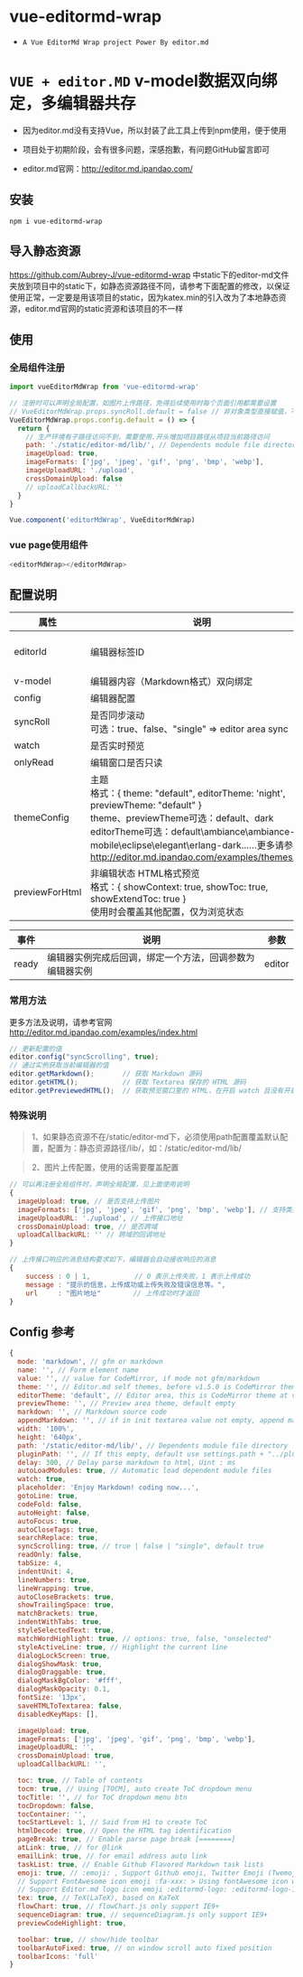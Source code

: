 # vue-editormd-wrap

- `A Vue EditorMd Wrap project Power By editor.md`
# `VUE + editor.MD` v-model数据双向绑定，多编辑器共存

- 因为editor.md没有支持Vue，所以封装了此工具上传到npm使用，便于使用
- 项目处于初期阶段，会有很多问题，深感抱歉，有问题GitHub留言即可

-  editor.md官网：http://editor.md.ipandao.com/
## 安装
````shell
npm i vue-editormd-wrap
````

## 导入静态资源
https://github.com/Aubrey-J/vue-editormd-wrap
中static下的editor-md文件夹放到项目中的static下，如静态资源路径不同，请参考下面配置的修改，以保证使用正常，一定要是用该项目的static，因为katex.min的引入改为了本地静态资源，editor.md官网的static资源和该项目的不一样
## 使用
### 全局组件注册
```javascript
import vueEditorMdWrap from 'vue-editormd-wrap'

// 注册时可以声明全局配置，如图片上传路径，免得后续使用时每个页面引用都需要设置
// VueEditorMdWrap.props.syncRoll.default = false // 非对象类型直接赋值，不用函数
VueEditorMdWrap.props.config.default = () => {
  return {
    // 生产环境有子路径访问不到，需要使用.开头增加项目路径从项目当前路径访问
    path: './static/editor-md/lib/', // Dependents module file directory
    imageUpload: true,
    imageFormats: ['jpg', 'jpeg', 'gif', 'png', 'bmp', 'webp'],
    imageUploadURL: './upload',
    crossDomainUpload: false
    // uploadCallbackURL: ''
  }
}

Vue.component('editorMdWrap', VueEditorMdWrap)
```
### vue page使用组件
```javascript
<editorMdWrap></editorMdWrap>
```

## 配置说明
|  属性 | 说明  | 默认  |
| ------------ | ------------ | ------------ |
| editorId  | 编辑器标签ID  |  'mdEditor_' + 8位随机字符 |
| v-model  |  编辑器内容（Markdown格式）双向绑定 |   |
|  config | 编辑器配置 |  见下文 |
|  syncRoll | 是否同步滚动 <br>可选：true、false、"single" => editor area sync  | true |
|  watch | 是否实时预览  | true  |
| onlyRead  | 编辑窗口是否只读  | false  |
|  themeConfig |  主题<br>格式：{ theme: "default", editorTheme: 'night', previewTheme: "default" }<br>theme、previewTheme可选：default、dark <br> editorTheme可选：default\ambiance\ambiance-mobile\eclipse\elegant\erlang-dark……更多请参考 http://editor.md.ipandao.com/examples/themes.html | default |
|  previewForHtml | 非编辑状态 HTML格式预览 <br> 格式：{ showContext: true, showToc: true, showExtendToc: true } <br> 使用时会覆盖其他配置，仅为浏览状态 |   |

|  事件 | 说明  | 参数  |
| ------- | ------------ | ------------ |
| ready  |  编辑器实例完成后回调，绑定一个方法，回调参数为编辑器实例 | editor  |

### 常用方法
更多方法及说明，请参考官网 http://editor.md.ipandao.com/examples/index.html
```javascript
// 更新配置的值
editor.config("syncScrolling", true);
// 通过实例获取当前编辑器的值
editor.getMarkdown();       // 获取 Markdown 源码
editor.getHTML();           // 获取 Textarea 保存的 HTML 源码
editor.getPreviewedHTML();  // 获取预览窗口里的 HTML，在开启 watch 且没有开启 saveHTMLToTextarea 时使用
```

### 特殊说明
> 1、如果静态资源不在/static/editor-md下，必须使用path配置覆盖默认配置，配置为：静态资源路径/lib/，如：/static/editor-md/lib/

> 2、图片上传配置，使用的话需要覆盖配置
```javascript
// 可以再注册全局组件时，声明全局配置，见上面使用说明
{
  imageUpload: true, // 是否支持上传图片
  imageFormats: ['jpg', 'jpeg', 'gif', 'png', 'bmp', 'webp'], // 支持类型
  imageUploadURL: './upload', // 上传接口地址
  crossDomainUpload: true, // 是否跨域
  uploadCallbackURL: '' // 跨域的回调地址
}

// 上传接口响应的消息结构要求如下，编辑器会自动接收响应的消息
{
    success : 0 | 1,           // 0 表示上传失败，1 表示上传成功
    message : "提示的信息，上传成功或上传失败及错误信息等。",
    url     : "图片地址"        // 上传成功时才返回
}
```
## Config 参考
```javascript
{
  mode: 'markdown', // gfm or markdown
  name: '', // Form element name
  value: '', // value for CodeMirror, if mode not gfm/markdown
  theme: '', // Editor.md self themes, before v1.5.0 is CodeMirror theme, default empty
  editorTheme: 'default', // Editor area, this is CodeMirror theme at v1.5.0
  previewTheme: '', // Preview area theme, default empty
  markdown: '', // Markdown source code
  appendMarkdown: '', // if in init textarea value not empty, append markdown to textarea
  width: '100%',
  height: '640px',
  path: '/static/editor-md/lib/', // Dependents module file directory
  pluginPath: '', // If this empty, default use settings.path + "../plugins/"
  delay: 300, // Delay parse markdown to html, Uint : ms
  autoLoadModules: true, // Automatic load dependent module files
  watch: true,
  placeholder: 'Enjoy Markdown! coding now...',
  gotoLine: true,
  codeFold: false,
  autoHeight: false,
  autoFocus: true,
  autoCloseTags: true,
  searchReplace: true,
  syncScrolling: true, // true | false | "single", default true
  readOnly: false,
  tabSize: 4,
  indentUnit: 4,
  lineNumbers: true,
  lineWrapping: true,
  autoCloseBrackets: true,
  showTrailingSpace: true,
  matchBrackets: true,
  indentWithTabs: true,
  styleSelectedText: true,
  matchWordHighlight: true, // options: true, false, "onselected"
  styleActiveLine: true, // Highlight the current line
  dialogLockScreen: true,
  dialogShowMask: true,
  dialogDraggable: true,
  dialogMaskBgColor: '#fff',
  dialogMaskOpacity: 0.1,
  fontSize: '13px',
  saveHTMLToTextarea: false,
  disabledKeyMaps: [],

  imageUpload: true,
  imageFormats: ['jpg', 'jpeg', 'gif', 'png', 'bmp', 'webp'],
  imageUploadURL: '',
  crossDomainUpload: true,
  uploadCallbackURL: '',

  toc: true, // Table of contents
  tocm: true, // Using [TOCM], auto create ToC dropdown menu
  tocTitle: '', // for ToC dropdown menu btn
  tocDropdown: false,
  tocContainer: '',
  tocStartLevel: 1, // Said from H1 to create ToC
  htmlDecode: true, // Open the HTML tag identification
  pageBreak: true, // Enable parse page break [========]
  atLink: true, // for @link
  emailLink: true, // for email address auto link
  taskList: true, // Enable Github Flavored Markdown task lists
  emoji: true, // :emoji: , Support Github emoji, Twitter Emoji (Twemoji);
  // Support FontAwesome icon emoji :fa-xxx: > Using fontAwesome icon web fonts;
  // Support Editor.md logo icon emoji :editormd-logo: :editormd-logo-1x: > 1~8x;
  tex: true, // TeX(LaTeX), based on KaTeX
  flowChart: true, // flowChart.js only support IE9+
  sequenceDiagram: true, // sequenceDiagram.js only support IE9+
  previewCodeHighlight: true,

  toolbar: true, // show/hide toolbar
  toolbarAutoFixed: true, // on window scroll auto fixed position
  toolbarIcons: 'full'
}
```